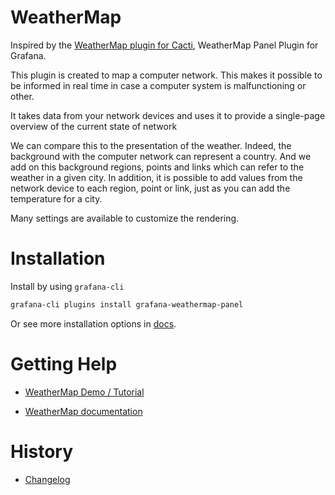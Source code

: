 # WeatherMap

Inspired by the [WeatherMap plugin for Cacti](https://www.network-weathermap.com/), WeatherMap Panel Plugin for Grafana.

This plugin is created to map a computer network. This makes it possible to be informed in real time in case a computer system is malfunctioning or other.

It takes data from your network devices and uses it to provide a single-page overview of the current state of network

We can compare this to the presentation of the weather.
Indeed, the background with the computer network can represent a country. And we add on this background regions, points and links which can refer to the weather in a given city.
In addition, it is possible to add values from the network device to each region, point or link, just as you can add the temperature for a city.

Many settings are available to customize the rendering.

# Installation

Install by using `grafana-cli`

```sh
grafana-cli plugins install grafana-weathermap-panel
```

Or see more installation options in [docs](https://github.com/atosorigin/grafana-weathermap-panel/blob/master/docs/EN/init/installation.md).

# Getting Help

- [WeatherMap Demo / Tutorial](https://github.com/atosorigin/grafana-weathermap-panel/tree/master/docs/EN/demo)

- [WeatherMap documentation](https://github.com/atosorigin/grafana-weathermap-panel/tree/master/docs)

# History

- [Changelog](https://github.com/atosorigin/grafana-weathermap-panel/blob/master/CHANGELOG.md)
